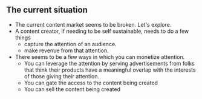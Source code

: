 ## The current situation
- The current content market seems to be broken. Let's explore.
- A content creator, if needing to be self sustainable, needs to do a few things
	- capture the attention of an audience.
	- make revenue from that attention.
- There seems to be a few ways in which you can monetize attention.
	- You can leverage the attention by serving advertisements from folks that think their products have  a meaningful overlap with the interests of those giving their attention.
	- You can gate the access to the content being created
	- You can sell the content being created